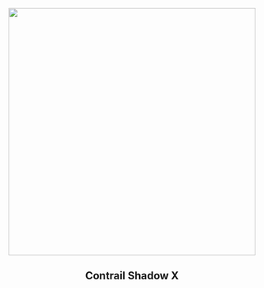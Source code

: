 
<p align="center"><img src="https://apod.nasa.gov/apod/image/2404/ContrailX_Ekmen_960.jpg" width="500" height="500"></p>
<h2 align="center"> Contrail Shadow X </h2>
